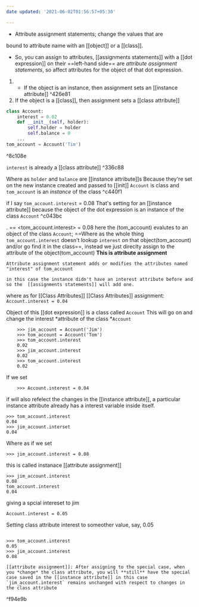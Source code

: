 ```yaml
---
date updated: '2021-06-02T01:56:57+05:30'

---
```


- Attribute assignment statements; change the values that are

bound to attribute name with an [[object]] or a [[class]].

- So, you can assign to attributes, [[assignments statements]] with a [[dot expression]] on their ==left-hand side== are _attribute assignment statements_, so affect attributes for the object of that dot expression.

1. - If the object is an instance, then assignment sets an [[instance attribute]] ^426e81
2. If the object is a [[class]], then assignment sets a [[class attribute]]

```python
class Account:
	interest = 0.02
	def __init__(self, holder):
		self.holder = holder
		self.balance = 0
	...
tom_account = Account('Tim')
```

^8c108e

`interest` is already a [[class attribute]] ^336c88

Where as `holder` and `balance` are [[instance attribute]]s
Because they're set on the new instance created and passed to [[init]]
`Account` is class and `tom_account` is an _instance_ of the class ^c440f1

if I say `tom_account.interest` = 0.08
That's setting for an [[instance attribute]] because the object of the dot expression is an instance of the class `Account` ^c043bc

<expression>.<method> == <tom_account.interest> = 0.08
here the <expression> (tom_account) evalutes to an object of the class `Account`; ==Where as the whole thing `tom_account.interest` doesn't lookup `interest` on that object(tom_account) and/or go find it in the class==, instead we just direclty assign to the attribute of the object(tom_account) **This is attribute assignment**
	
	Attribute assignment statement adds or modifies the attributes named "interest" of tom_account
	 
	in this case the instance didn't have an interest attribute before and so the  [[assignments statements]] will add one.

 where as for [[Class Attributes]]
	[[Class Attributes]] assignment: `Account.interest = 0.04`

Object of this [[dot expression]] is a class called `Account` 
This will go on and change the interest *attribute of the class *`Account`

```shell
	>>> jim_account = Account('Jim')
	>>> tom_account = Account('Tom')
	>>> tom_account.interest
	0.02
	>>> jim_account.interest
	0.02
	>>> tom_account.interest
	0.02
```
	
If we set  
```shell
	>>> Account.interest = 0.04
```
if will also refelect the changes in the [[instance attribute]], a particular instance attribute already has a interest variable inside itself.

```shell
>>> tom_account.interest
0.04
>>> jim_account.interset
0.04
```

Where as if we set 

```shell
>>> jim_account.interest = 0.08 
```
this is called instanace [[attribute assignment]]


```shell
>>> jim_account.interest
0.08
tom_account.interest
0.04

```
giving a spcial intereset to jim
	
```shell
Account.interest = 0.05
```
Setting class attribute interest to someother value, say, 0.05

	
```shell

>>> tom_account.interest
0.05
>>> jim_account.interest
0.08

```
	
```ad-summary
[[attribute assignment]]: After assigning to the special case, when you *change* the class attribute, you will **still** have the special case saved in the [[instance attribute]] in this case `jim_account.interest` remains unchanged with respect to changes in the class attribute
```

^f94e9b


